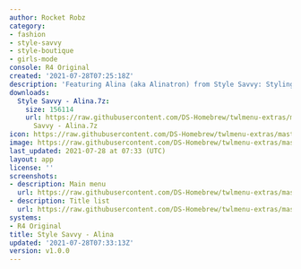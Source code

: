 ```yaml
---
author: Rocket Robz
category:
- fashion
- style-savvy
- style-boutique
- girls-mode
console: R4 Original
created: '2021-07-28T07:25:18Z'
description: 'Featuring Alina (aka Alinatron) from Style Savvy: Styling Star'
downloads:
  Style Savvy - Alina.7z:
    size: 156114
    url: https://raw.githubusercontent.com/DS-Homebrew/twlmenu-extras/master/_nds/TWiLightMenu/r4menu/themes/Style
      Savvy - Alina.7z
icon: https://raw.githubusercontent.com/DS-Homebrew/twlmenu-extras/master/unistore/icons/r4.png
image: https://raw.githubusercontent.com/DS-Homebrew/twlmenu-extras/master/unistore/icons/r4.png
last_updated: 2021-07-28 at 07:33 (UTC)
layout: app
license: ''
screenshots:
- description: Main menu
  url: https://raw.githubusercontent.com/DS-Homebrew/twlmenu-extras/master/_nds/TWiLightMenu/r4menu/themes/meta/Style%20Savvy%20-%20Alina/screenshots/main-menu.png
- description: Title list
  url: https://raw.githubusercontent.com/DS-Homebrew/twlmenu-extras/master/_nds/TWiLightMenu/r4menu/themes/meta/Style%20Savvy%20-%20Alina/screenshots/title-list.png
systems:
- R4 Original
title: Style Savvy - Alina
updated: '2021-07-28T07:33:13Z'
version: v1.0.0
---
```

